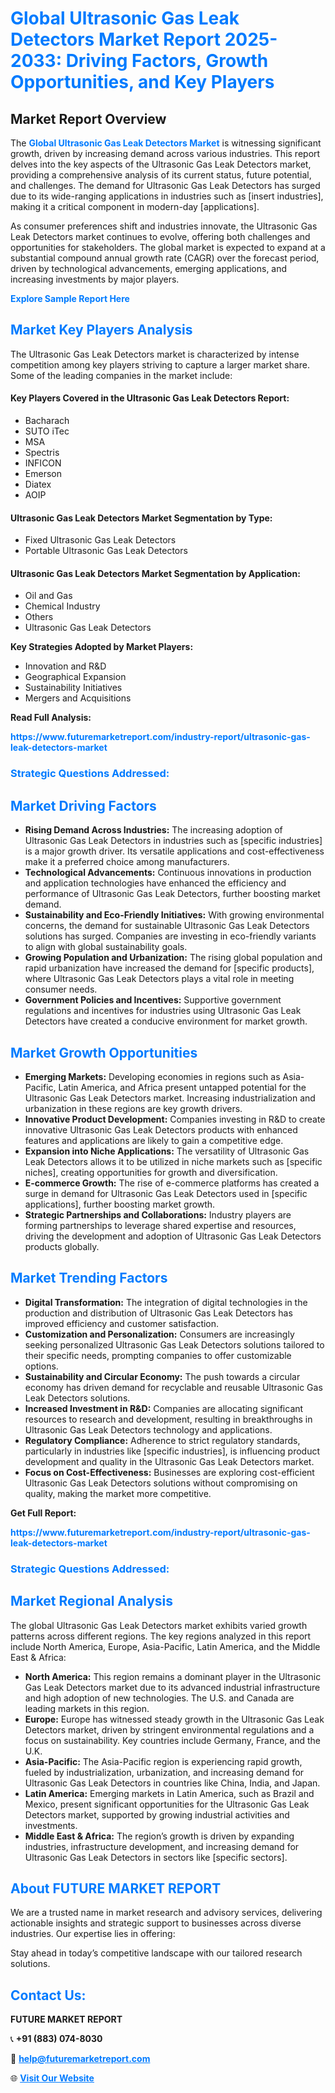 <h1 style="color: #007BFF;">Global Ultrasonic Gas Leak Detectors Market Report 2025-2033: Driving Factors, Growth Opportunities, and Key Players</h1>

<section id="overview">
<h2>Market Report Overview</h2>
<p>The <a href="https://www.futuremarketreport.com/industry-report/ultrasonic-gas-leak-detectors-market" style="color: #007BFF; text-decoration: none;"><strong>Global Ultrasonic Gas Leak Detectors Market</strong></a> is witnessing significant growth, driven by increasing demand across various industries. This report delves into the key aspects of the Ultrasonic Gas Leak Detectors market, providing a comprehensive analysis of its current status, future potential, and challenges. The demand for Ultrasonic Gas Leak Detectors has surged due to its wide-ranging applications in industries such as [insert industries], making it a critical component in modern-day [applications].</p>
<p>As consumer preferences shift and industries innovate, the Ultrasonic Gas Leak Detectors market continues to evolve, offering both challenges and opportunities for stakeholders. The global market is expected to expand at a substantial compound annual growth rate (CAGR) over the forecast period, driven by technological advancements, emerging applications, and increasing investments by major players.</p>
</section>

<section id="overview">
<p><a href="https://www.futuremarketreport.com/request-sample/reportId=124598" style="color: #007BFF; text-decoration: none;"><strong>Explore Sample Report Here</strong></a></p>
</section>

<section id="key-players">
<h2 style="color: #007BFF;">Market Key Players Analysis</h2>
<p>The Ultrasonic Gas Leak Detectors market is characterized by intense competition among key players striving to capture a larger market share. Some of the leading companies in the market include:</p>
<h4>Key Players Covered in the Ultrasonic Gas Leak Detectors Report:</h4>
<ul><li>Bacharach</li><li>SUTO iTec</li><li>MSA</li><li>Spectris</li><li>INFICON</li><li>Emerson</li><li>Diatex</li><li>AOIP</li></ul>
<h4>Ultrasonic Gas Leak Detectors Market Segmentation by Type:</h4>
<ul><li>Fixed Ultrasonic Gas Leak Detectors</li><li>Portable Ultrasonic Gas Leak Detectors</li></ul>

<h4>Ultrasonic Gas Leak Detectors Market Segmentation by Application:</h4>
<ul><li>Oil and Gas</li><li>Chemical Industry</li><li>Others</li><li>Ultrasonic Gas Leak Detectors</li></ul>
<p><strong>Key Strategies Adopted by Market Players:</strong></p>
<ul>
<li>Innovation and R&D</li>
<li>Geographical Expansion</li>
<li>Sustainability Initiatives</li>
<li>Mergers and Acquisitions</li>
</ul>
</section>

<section>
<p><strong>Read Full Analysis: </strong></p><a href="https://www.futuremarketreport.com/industry-report/ultrasonic-gas-leak-detectors-market" style="color: #007BFF; text-decoration: none;"><strong>https://www.futuremarketreport.com/industry-report/ultrasonic-gas-leak-detectors-market</strong></a>
<h3 style="color: #007BFF;">Strategic Questions Addressed:</h3>
</section>

<section id="driving-factors">
<h2 style="color: #007BFF;">Market Driving Factors</h2>
<ul>
<li><strong>Rising Demand Across Industries:</strong> The increasing adoption of Ultrasonic Gas Leak Detectors in industries such as [specific industries] is a major growth driver. Its versatile applications and cost-effectiveness make it a preferred choice among manufacturers.</li>
<li><strong>Technological Advancements:</strong> Continuous innovations in production and application technologies have enhanced the efficiency and performance of Ultrasonic Gas Leak Detectors, further boosting market demand.</li>
<li><strong>Sustainability and Eco-Friendly Initiatives:</strong> With growing environmental concerns, the demand for sustainable Ultrasonic Gas Leak Detectors solutions has surged. Companies are investing in eco-friendly variants to align with global sustainability goals.</li>
<li><strong>Growing Population and Urbanization:</strong> The rising global population and rapid urbanization have increased the demand for [specific products], where Ultrasonic Gas Leak Detectors plays a vital role in meeting consumer needs.</li>
<li><strong>Government Policies and Incentives:</strong> Supportive government regulations and incentives for industries using Ultrasonic Gas Leak Detectors have created a conducive environment for market growth.</li>
</ul>
</section>

<section id="growth-opportunities">
<h2 style="color: #007BFF;">Market Growth Opportunities</h2>
<ul>
<li><strong>Emerging Markets:</strong> Developing economies in regions such as Asia-Pacific, Latin America, and Africa present untapped potential for the Ultrasonic Gas Leak Detectors market. Increasing industrialization and urbanization in these regions are key growth drivers.</li>
<li><strong>Innovative Product Development:</strong> Companies investing in R&D to create innovative Ultrasonic Gas Leak Detectors products with enhanced features and applications are likely to gain a competitive edge.</li>
<li><strong>Expansion into Niche Applications:</strong> The versatility of Ultrasonic Gas Leak Detectors allows it to be utilized in niche markets such as [specific niches], creating opportunities for growth and diversification.</li>
<li><strong>E-commerce Growth:</strong> The rise of e-commerce platforms has created a surge in demand for Ultrasonic Gas Leak Detectors used in [specific applications], further boosting market growth.</li>
<li><strong>Strategic Partnerships and Collaborations:</strong> Industry players are forming partnerships to leverage shared expertise and resources, driving the development and adoption of Ultrasonic Gas Leak Detectors products globally.</li>
</ul>
</section>

<section id="trending-factors">
<h2 style="color: #007BFF;">Market Trending Factors</h2>
<ul>
<li><strong>Digital Transformation:</strong> The integration of digital technologies in the production and distribution of Ultrasonic Gas Leak Detectors has improved efficiency and customer satisfaction.</li>
<li><strong>Customization and Personalization:</strong> Consumers are increasingly seeking personalized Ultrasonic Gas Leak Detectors solutions tailored to their specific needs, prompting companies to offer customizable options.</li>
<li><strong>Sustainability and Circular Economy:</strong> The push towards a circular economy has driven demand for recyclable and reusable Ultrasonic Gas Leak Detectors solutions.</li>
<li><strong>Increased Investment in R&D:</strong> Companies are allocating significant resources to research and development, resulting in breakthroughs in Ultrasonic Gas Leak Detectors technology and applications.</li>
<li><strong>Regulatory Compliance:</strong> Adherence to strict regulatory standards, particularly in industries like [specific industries], is influencing product development and quality in the Ultrasonic Gas Leak Detectors market.</li>
<li><strong>Focus on Cost-Effectiveness:</strong> Businesses are exploring cost-efficient Ultrasonic Gas Leak Detectors solutions without compromising on quality, making the market more competitive.</li>
</ul>
</section>

<section>
<p><strong>Get Full Report: </strong></p><a href="https://www.futuremarketreport.com/industry-report/ultrasonic-gas-leak-detectors-market" style="color: #007BFF; text-decoration: none;"><strong>https://www.futuremarketreport.com/industry-report/ultrasonic-gas-leak-detectors-market</strong></a>
<h3 style="color: #007BFF;">Strategic Questions Addressed:</h3>
</section>


<section id="regional-analysis">
<h2 style="color: #007BFF;">Market Regional Analysis</h2>
<p>The global Ultrasonic Gas Leak Detectors market exhibits varied growth patterns across different regions. The key regions analyzed in this report include North America, Europe, Asia-Pacific, Latin America, and the Middle East & Africa:</p>
<ul>
<li><strong>North America:</strong> This region remains a dominant player in the Ultrasonic Gas Leak Detectors market due to its advanced industrial infrastructure and high adoption of new technologies. The U.S. and Canada are leading markets in this region.</li>
<li><strong>Europe:</strong> Europe has witnessed steady growth in the Ultrasonic Gas Leak Detectors market, driven by stringent environmental regulations and a focus on sustainability. Key countries include Germany, France, and the U.K.</li>
<li><strong>Asia-Pacific:</strong> The Asia-Pacific region is experiencing rapid growth, fueled by industrialization, urbanization, and increasing demand for Ultrasonic Gas Leak Detectors in countries like China, India, and Japan.</li>
<li><strong>Latin America:</strong> Emerging markets in Latin America, such as Brazil and Mexico, present significant opportunities for the Ultrasonic Gas Leak Detectors market, supported by growing industrial activities and investments.</li>
<li><strong>Middle East & Africa:</strong> The region’s growth is driven by expanding industries, infrastructure development, and increasing demand for Ultrasonic Gas Leak Detectors in sectors like [specific sectors].</li>
</ul>
</section>

<footer>
<h2 style="color: #007BFF;">About FUTURE MARKET REPORT</h2>
<p>We are a trusted name in market research and advisory services, delivering actionable insights and strategic support to businesses across diverse industries. Our expertise lies in offering:</p>

<p>Stay ahead in today’s competitive landscape with our tailored research solutions.</p>

<h2 style="color: #007BFF;">Contact Us:</h2>
<p><strong>FUTURE MARKET REPORT</strong></p>
<p>📞 <strong>+91 (883) 074-8030</strong></p>
<p>📧 <strong><a href="mailto:help@futuremarketreport.com" style="color: #007BFF;">help@futuremarketreport.com</a></strong></p>
<p>🌐 <strong><a href="https://www.futuremarketreport.com/" style="color: #007BFF;">Visit Our Website</a></strong></p>
</footer>
